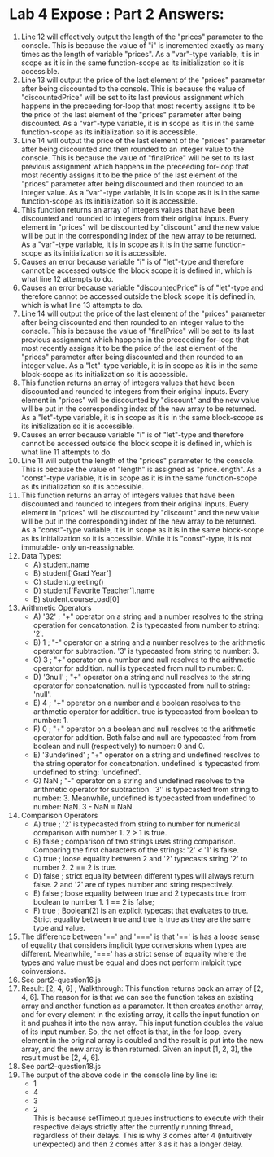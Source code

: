 # Lab 4 Expose : Part 2 Answers:

1. Line 12 will effectively output the length of the "prices" parameter to the console. This is because the value of "i" is incremented exactly as many times as the length of variable "prices". As a "var"-type variable, it is in scope as it is in the same function-scope as its initialization so it is accessible.
2. Line 13 will output the price of the last element of the "prices" parameter after being discounted to the console. This is because the value of "discountedPrice" will be set to its last previous assignment which happens in the preceeding for-loop that most recently assigns it to be the price of the last element of the "prices" parameter after being discounted. As a "var"-type variable, it is in scope as it is in the same function-scope as its initialization so it is accessible.
3. Line 14 will output the price of the last element of the "prices" parameter after being discounted and then rounded to an integer value to the console. This is because the value of "finalPrice" will be set to its last previous assignment which happens in the preceeding for-loop that most recently assigns it to be the price of the last element of the "prices" parameter after being discounted and then rounded to an integer value. As a "var"-type variable, it is in scope as it is in the same function-scope as its initialization so it is accessible.
4. This function returns an array of integers values that have been discounted and rounded to integers from their original inputs. Every element in "prices" will be discounted by "discount" and the new value will be put in the corresponding index of the new array to be returned. As a "var"-type variable, it is in scope as it is in the same function-scope as its initialization so it is accessible.
5. Causes an error because variable "i" is of "let"-type and therefore cannot be accessed outside the block scope it is defined in, which is what line 12 attempts to do.
6. Causes an error because variable "discountedPrice" is of "let"-type and therefore cannot be accessed outside the block scope it is defined in, which is what line 13 attempts to do.
7. Line 14 will output the price of the last element of the "prices" parameter after being discounted and then rounded to an integer value to the console. This is because the value of "finalPrice" will be set to its last previous assignment which happens in the preceeding for-loop that most recently assigns it to be the price of the last element of the "prices" parameter after being discounted and then rounded to an integer value. As a "let"-type variable, it is in scope as it is in the same block-scope as its initialization so it is accessible.
8. This function returns an array of integers values that have been discounted and rounded to integers from their original inputs. Every element in "prices" will be discounted by "discount" and the new value will be put in the corresponding index of the new array to be returned. As a "let"-type variable, it is in scope as it is in the same block-scope as its initialization so it is accessible.
9. Causes an error because variable "i" is of "let"-type and therefore cannot be accessed outside the block scope it is defined in, which is what line 11 attempts to do.
10. Line 11 will output the length of the "prices" parameter to the console. This is because the value of "length" is assigned as "price.length". As a "const"-type variable, it is in scope as it is in the same function-scope as its initialization so it is accessible.
11.  This function returns an array of integers values that have been discounted and rounded to integers from their original inputs. Every element in "prices" will be discounted by "discount" and the new value will be put in the corresponding index of the new array to be returned. As a "const"-type variable, it is in scope as it is in the same block-scope as its initialization so it is accessible. While it is "const"-type, it is not immutable- only un-reassignable.
12. Data Types:
    - A) student.name
    - B) student['Grad Year']
    - C) student.greeting()
    - D) student['Favorite Teacher'].name
    - E) student.courseLoad[0]
13. Arithmetic Operators
    - A) '32' ; "+" operator on a string and a number resolves to the string operation for concatonation. 2 is typecasted from number to string: '2'.
    - B) 1 ; "-" operator on a string and a number resolves to the arithmetic operator for subtraction. '3' is typecasted from string to number: 3.
    - C) 3 ; "+" operator on a number and null resolves to the arithmetic operator for addition. null is typecasted from null to number: 0.
    - D) '3null' ; "+" operator on a string and null resolves to the string operator for concatonation. null is typecasted from null to string: 'null'.
    - E) 4 ; "+" operator on a number and a boolean resolves to the arithmetic operator for addition. true is typecasted from boolean to number: 1.
    - F) 0 ; "+" operator on a boolean and null resolves to the arithmetic operator for addition. Both false and null are typecasted from from boolean and null (respectively) to number: 0 and 0.
    - E) '3undefined' ; "+" operator on a string and undefined resolves to the string operator for concatonation. undefined is typecasted from undefined to string: 'undefined'.
    - G) NaN ; "-" operator on a string and undefined resolves to the arithmetic operator for subtraction. '3'' is typecasted from string to number: 3. Meanwhile, undefined is typecasted from undefined to number: NaN. 3 - NaN = NaN.
14. Comparison Operators
    - A) true ; '2' is typecasted from string to number for numerical comparison with number 1. 2 > 1 is true.
    - B) false ; comparison of two strings uses string comparison. Comparing the first characters of the strings: '2' < '1' is false.
    - C) true ; loose equality between 2 and '2' typecasts string '2' to number 2. 2 == 2 is true.
    - D) false ; strict equality between different types will always return false. 2 and '2' are of types number and string respectively. 
    - E) false ; loose equality between true and 2 typecasts true from boolean to number 1. 1 == 2 is false;
    - F) true ; Boolean(2) is an explicit typecast that evaluates to true. Strict equality between true and true is true as they are the same type and value.
15. The difference between '==' and '===' is that '==' is has a loose sense of equality that considers implicit type conversions when types are different. Meanwhile, '===' has a strict sense of equality where the types and value must be equal and does not perform imlpicit type coinversions. 
16. See part2-question16.js
17. Result: [2, 4, 6] ; Walkthrough: This function returns back an array of [2, 4, 6]. The reason for is that we can see the function takes an existing array and another function as a parameter. It then creates another array, and for every element in the existing array, it calls the input function on it and pushes it into the new array. This input function doubles the value of its input number. So, the net effect is that, in the for loop, every element in the original array is doubled and the result is put into the new array, and the new array is then returned. Given an input [1, 2, 3], the result must be [2, 4, 6].
18. See part2-question18.js
19. The output of the above code in the console line by line is:
    - 1
    - 4
    - 3
    - 2
\
This is because setTimeout queues instructions to execute with their respective delays strictly after the currently running thread, regardless of their delays. This is why 3 comes after 4 (intuitively unexpected) and then 2 comes after 3 as it has a longer delay.